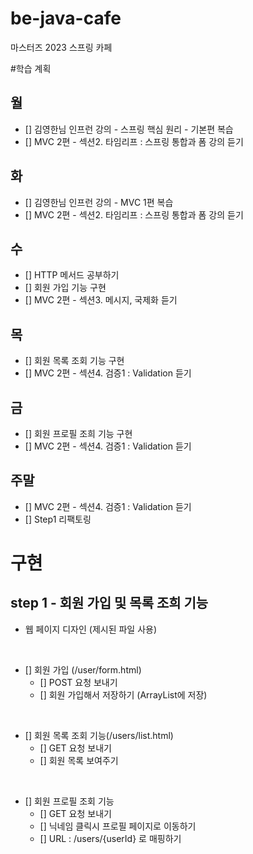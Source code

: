 # be-java-cafe
마스터즈 2023 스프링 카페 

#학습 계획 
## 월 
- [] 김영한님 인프런 강의 - 스프링 핵심 원리 - 기본편 복습 
- [] MVC 2편 - 섹션2. 타임리프 : 스프링 통합과 폼 강의 듣기


## 화
- [] 김영한님 인프런 강의 - MVC 1편 복습
- [] MVC 2편 - 섹션2. 타임리프 : 스프링 통합과 폼 강의 듣기 


## 수
- [] HTTP 메서드 공부하기 
- [] 회원 가입 기능 구현 
- [] MVC 2편 - 섹션3. 메시지, 국제화 듣기 


## 목
- [] 회원 목록 조회 기능 구현
- [] MVC 2편 - 섹션4. 검증1 : Validation 듣기


## 금
- [] 회원 프로필 조희 기능 구현
- [] MVC 2편 - 섹션4. 검증1 : Validation 듣기

## 주말 
- [] MVC 2편 - 섹션4. 검증1 : Validation 듣기
- [] Step1 리팩토링 


# 구현
## step 1 - 회원 가입 및 목록 조희 기능 
- 웹 페이지 디자인 (제시된 파일 사용)  

<br>   
  

- [] 회원 가입 (/user/form.html)
  - [] POST 요청 보내기 
  - [] 회원 가입해서 저장하기 (ArrayList에 저장)

<br> 

- [] 회원 목록 조회 기능(/users/list.html)
  - [] GET 요청 보내기 
  - [] 회원 목록 보여주기 
  
<br>  


- [] 회원 프로필 조회 기능 
  - [] GET 요청 보내기 
  - [] 닉네임 클릭시 프로필 페이지로 이동하기
  - [] URL : /users/{userId} 로 매핑하기
  
